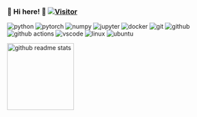 ### :wave: Hi here! :hugs:  [![Visitor](https://visitor-badge.glitch.me/badge?page_id=muellerzr.muellerzr)](https://github.com/muellerzr/muellerzr)

<p align="left">
  <img alt="python" src="https://img.shields.io/badge/Python-3776AB?style=flat-square&logo=python&logoColor=white" />
  <img alt="pytorch" src="https://img.shields.io/badge/PyTorch-EE4C2C?style=flat-square&logo=PyTorch&logoColor=white" />
  <img alt="numpy" src="https://img.shields.io/badge/Numpy-777BB4?style=flat-square&logo=numpy&logoColor=white" >
  <img alt="jupyter" src="https://img.shields.io/badge/Jupyter-F37626.svg?&style=flat-square&logo=Jupyter&logoColor=white" >
  <img alt="docker" src="https://img.shields.io/badge/Docker-2CA5E0?style=flat-square&logo=docker&logoColor=white" >
  <img alt="git" src="https://img.shields.io/badge/Git-F05032?style=flat-square&logo=git&logoColor=white" />
  <img alt="github" src="https://img.shields.io/badge/GitHub-100000?style=flat-square&logo=github&logoColor=white" />
  <img alt="github actions" src="https://img.shields.io/badge/GitHub_Actions-2088FF?style=flat-square&logo=github-actions&logoColor=white" />
  <img alt="vscode" src="https://img.shields.io/badge/Visual_Studio_Code-0078D4?style=flat-square&logo=visual%20studio%20code&logoColor=white" >
  <img alt="linux" src="https://img.shields.io/badge/Linux-FCC624?style=flat-square&logo=linux&logoColor=black" />
  <img alt="ubuntu" src="https://img.shields.io/badge/Ubuntu-E95420?style=flat-square&logo=ubuntu&logoColor=white" >
</p>



  <p align="left">
    <a href="https://github.com/muellerzr?tab=repositories">
      <img src="https://github-readme-stats.vercel.app/api?username=muellerzr&count_private=true&show_icons=true&hide=issues&theme=radical" alt="github readme stats" height="156"/>
    </a>
  </p>
